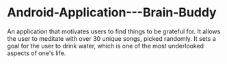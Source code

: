 # Android-Application---Brain-Buddy

An application that motivates users to find things to be grateful for. It allows the user to meditate with over 30 unique songs, picked randomly. It sets a goal for the user to drink water, which is one of the most underlooked aspects of one's life.
